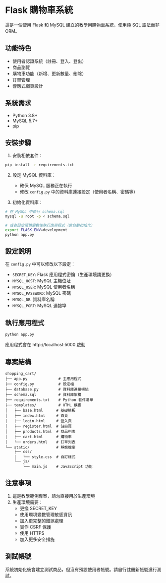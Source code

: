# Flask 購物車系統

這是一個使用 Flask 和 MySQL 建立的教學用購物車系統，使用純 SQL 語法而非 ORM。

## 功能特色

- 使用者認證系統（註冊、登入、登出）
- 商品瀏覽
- 購物車功能（新增、更新數量、刪除）
- 訂單管理
- 響應式網頁設計

## 系統需求

- Python 3.8+
- MySQL 5.7+
- pip

## 安裝步驟

1. 安裝相依套件：
```bash
pip install -r requirements.txt
```

2. 設定 MySQL 資料庫：
   - 確保 MySQL 服務正在執行
   - 修改 `config.py` 中的資料庫連接設定（使用者名稱、密碼等）

3. 初始化資料庫：
```bash
# 在 MySQL 中執行 schema.sql
mysql -u root -p < schema.sql

# 或者設定環境變數後執行應用程式（會自動初始化）
export FLASK_ENV=development
python app.py
```

## 設定說明

在 `config.py` 中可以修改以下設定：

- `SECRET_KEY`: Flask 應用程式密鑰（生產環境請更換）
- `MYSQL_HOST`: MySQL 主機位址
- `MYSQL_USER`: MySQL 使用者名稱
- `MYSQL_PASSWORD`: MySQL 密碼
- `MYSQL_DB`: 資料庫名稱
- `MYSQL_PORT`: MySQL 連接埠

## 執行應用程式

```bash
python app.py
```

應用程式會在 http://localhost:5000 啟動

## 專案結構

```
shopping_cart/
├── app.py              # 主應用程式
├── config.py           # 設定檔
├── database.py         # 資料庫連接模組
├── schema.sql          # 資料庫架構
├── requirements.txt    # Python 套件清單
├── templates/          # HTML 模板
│   ├── base.html      # 基礎模板
│   ├── index.html     # 首頁
│   ├── login.html     # 登入頁
│   ├── register.html  # 註冊頁
│   ├── products.html  # 商品列表
│   ├── cart.html      # 購物車
│   └── orders.html    # 訂單列表
└── static/            # 靜態檔案
    ├── css/
    │   └── style.css  # 自訂樣式
    └── js/
        └── main.js    # JavaScript 功能
```

## 注意事項

1. 這是教學範例專案，請勿直接用於生產環境
2. 生產環境需要：
   - 更換 SECRET_KEY
   - 使用環境變數管理敏感資訊
   - 加入更完整的錯誤處理
   - 實作 CSRF 保護
   - 使用 HTTPS
   - 加入更多安全措施

## 測試帳號

系統初始化後會建立測試商品，但沒有預設使用者帳號。請自行註冊新帳號進行測試。